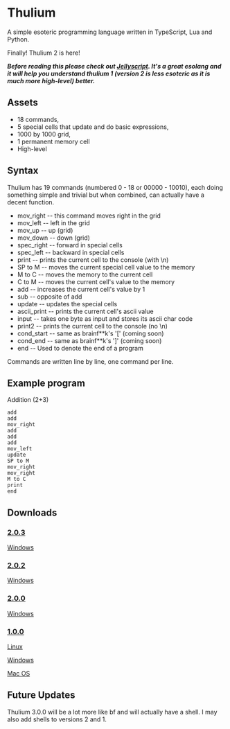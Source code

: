 # Thulium
 A simple esoteric programming language written in TypeScript, Lua and Python.

 Finally! Thulium 2 is here!

 _**Before reading this please check out [Jellyscript](https://github.com/nguyenphuminh/Jellyscript). It's a great esolang and it will help you understand thulium 1 (version 2 is less esoteric as it is much more high-level) better.**_

## Assets
 - 18 commands,
 - 5 special cells that update and do basic expressions,
 - 1000 by 1000 grid,
 - 1 permanent memory cell
 - High-level

## Syntax
 Thulium has 19 commands (numbered 0 - 18 or 00000 - 10010), each doing something simple and trivial but when combined, can actually have a decent function.

 - mov_right -- this command moves right in the grid
 - mov_left -- left in the grid
 - mov_up -- up (grid)
 - mov_down -- down (grid)
 - spec_right -- forward in special cells
 - spec_left -- backward in special cells
 - print -- prints the current cell to the console (with \n)
 - SP to M -- moves the current special cell value to the memory
 - M to C -- moves the memory to the current cell
 - C to M -- moves the current cell's value to the memory
 - add -- increases the current cell's value by 1
 - sub -- opposite of add
 - update -- updates the special cells
 - ascii_print -- prints the current cell's ascii value
 - input -- takes one byte as input and stores its ascii char code
 - print2 -- prints the current cell to the console (no \n)
 - cond_start -- same as brainf**k's '[' (coming soon)
 - cond_end -- same as brainf**k's ']' (coming soon)
 - end -- Used to denote the end of a program

 Commands are written line by line, one command per line.

## Example program

 Addition (2+3)

    add
    add
    mov_right
    add
    add
    add
    mov_left
    update
    SP to M
    mov_right
    mov_right
    M to C
    print
    end

## Downloads

### [2.0.3](https://github.com/JavaCode7/Thulium/tree/v2.0.3)

 [Windows](https://github.com/JavaCode7/Thulium/releases/download/v2.0.3/thulium.zip)

### [2.0.2](https://github.com/JavaCode7/Thulium/tree/v2.0.2)

 [Windows](https://github.com/JavaCode7/Thulium/releases/download/v2.0.2/thulium.zip)

### [2.0.0](https://github.com/JavaCode7/Thulium/tree/v2.0.0)

 [Windows](https://github.com/JavaCode7/Thulium/releases/download/v2.0.0/thulium.zip)

### [1.0.0](https://github.com/JavaCode7/Thulium/tree/v1.0.0)

 [Linux](https://github.com/JavaCode7/Thulium/releases/download/v1.0.0/thulium-linux)

 [Windows](https://github.com/JavaCode7/Thulium/releases/download/v1.0.0/thulium-win.exe)

 [Mac OS](https://github.com/JavaCode7/Thulium/releases/download/v1.0.0/thulium-macos)

## Future Updates

 Thulium 3.0.0 will be a lot more like bf and will actually have a shell. I may also add shells to versions 2 and 1.
